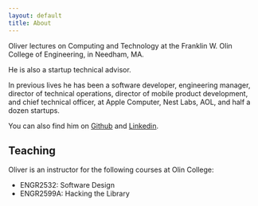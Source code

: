 ```yaml
---
layout: default
title: About
---
```


Oliver lectures on Computing and Technology at the Franklin W. Olin College of Engineering, in Needham, MA.

He is also a startup technical advisor.

In previous lives he has been a software developer, engineering manager, director of technical operations, director of mobile product development, and chief technical officer,
at Apple Computer, Nest Labs, AOL, and half a dozen startups.

You can also find him on [Github](https://github.com/osteele) and [Linkedin](https://linkedin.com/in/osteele).

## Teaching

Oliver is an instructor for the following courses at Olin College:

- ENGR2532: Software Design
- ENGR2599A: Hacking the Library
